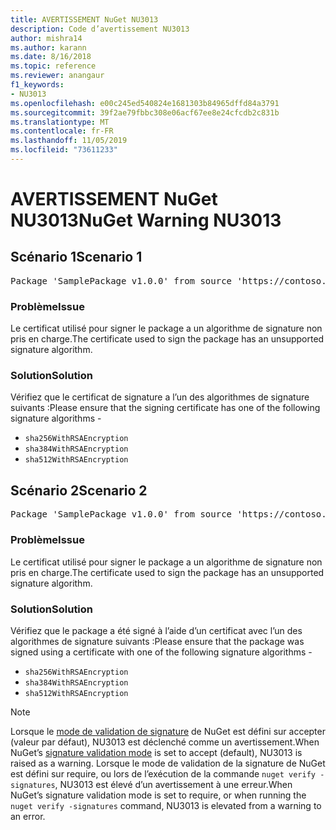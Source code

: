 ```yaml
---
title: AVERTISSEMENT NuGet NU3013
description: Code d’avertissement NU3013
author: mishra14
ms.author: karann
ms.date: 8/16/2018
ms.topic: reference
ms.reviewer: anangaur
f1_keywords:
- NU3013
ms.openlocfilehash: e00c245ed540824e1681303b84965dffd84a3791
ms.sourcegitcommit: 39f2ae79fbbc308e06acf67ee8e24cfcdb2c831b
ms.translationtype: MT
ms.contentlocale: fr-FR
ms.lasthandoff: 11/05/2019
ms.locfileid: "73611233"
---
```

# <a name="nuget-warning-nu3013"></a><span data-ttu-id="48603-103">AVERTISSEMENT NuGet NU3013</span><span class="sxs-lookup"><span data-stu-id="48603-103">NuGet Warning NU3013</span></span>

## <a name="scenario-1"></a><span data-ttu-id="48603-104">Scénario 1</span><span class="sxs-lookup"><span data-stu-id="48603-104">Scenario 1</span></span>

<pre>Package 'SamplePackage v1.0.0' from source 'https://contoso.com/index.json': The signing certificate has an unsupported signature algorithm.</pre>

### <a name="issue"></a><span data-ttu-id="48603-105">Problème</span><span class="sxs-lookup"><span data-stu-id="48603-105">Issue</span></span>

<span data-ttu-id="48603-106">Le certificat utilisé pour signer le package a un algorithme de signature non pris en charge.</span><span class="sxs-lookup"><span data-stu-id="48603-106">The certificate used to sign the package has an unsupported signature algorithm.</span></span>


### <a name="solution"></a><span data-ttu-id="48603-107">Solution</span><span class="sxs-lookup"><span data-stu-id="48603-107">Solution</span></span>

<span data-ttu-id="48603-108">Vérifiez que le certificat de signature a l’un des algorithmes de signature suivants :</span><span class="sxs-lookup"><span data-stu-id="48603-108">Please ensure that the signing certificate has one of the following signature algorithms -</span></span> 
* `sha256WithRSAEncryption`
* `sha384WithRSAEncryption`
* `sha512WithRSAEncryption`



## <a name="scenario-2"></a><span data-ttu-id="48603-109">Scénario 2</span><span class="sxs-lookup"><span data-stu-id="48603-109">Scenario 2</span></span>

<pre>Package 'SamplePackage v1.0.0' from source 'https://contoso.com/index.json': The primary signature's certificate has an unsupported signature algorithm.</pre>

### <a name="issue"></a><span data-ttu-id="48603-110">Problème</span><span class="sxs-lookup"><span data-stu-id="48603-110">Issue</span></span>

<span data-ttu-id="48603-111">Le certificat utilisé pour signer le package a un algorithme de signature non pris en charge.</span><span class="sxs-lookup"><span data-stu-id="48603-111">The certificate used to sign the package has an unsupported signature algorithm.</span></span>


### <a name="solution"></a><span data-ttu-id="48603-112">Solution</span><span class="sxs-lookup"><span data-stu-id="48603-112">Solution</span></span>

<span data-ttu-id="48603-113">Vérifiez que le package a été signé à l’aide d’un certificat avec l’un des algorithmes de signature suivants :</span><span class="sxs-lookup"><span data-stu-id="48603-113">Please ensure that the package was signed using a certificate with one of the following signature algorithms -</span></span> 
* `sha256WithRSAEncryption`
* `sha384WithRSAEncryption`
* `sha512WithRSAEncryption`


> [!Note]
> <span data-ttu-id="48603-114">Lorsque le [mode de validation de signature](https://docs.microsoft.com/nuget/consume-packages/installing-signed-packages#configure-package-signature-requirements) de NuGet est défini sur accepter (valeur par défaut), NU3013 est déclenché comme un avertissement.</span><span class="sxs-lookup"><span data-stu-id="48603-114">When NuGet’s [signature validation mode](https://docs.microsoft.com/nuget/consume-packages/installing-signed-packages#configure-package-signature-requirements) is set to accept (default), NU3013 is raised as a warning.</span></span> <span data-ttu-id="48603-115">Lorsque le mode de validation de la signature de NuGet est défini sur require, ou lors de l’exécution de la commande `nuget verify -signatures`, NU3013 est élevé d’un avertissement à une erreur.</span><span class="sxs-lookup"><span data-stu-id="48603-115">When NuGet’s signature validation mode is set to require, or when running the `nuget verify -signatures` command, NU3013 is elevated from a warning to an error.</span></span> 

